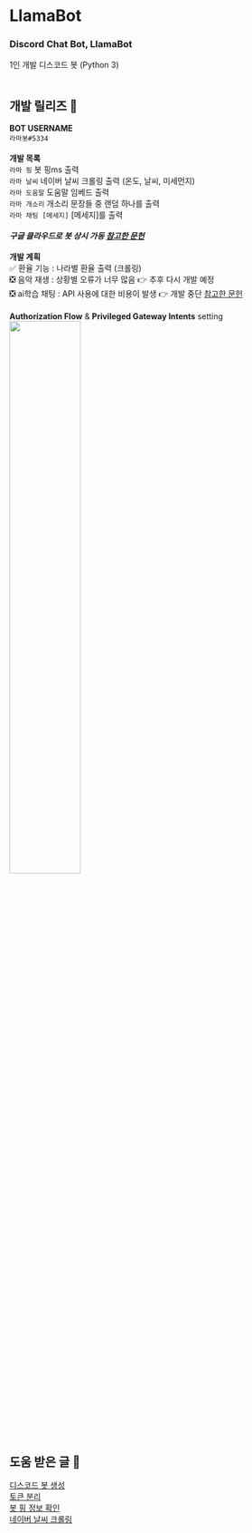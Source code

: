 # LlamaBot

### Discord Chat Bot, LlamaBot <br/>
1인 개발 디스코드 봇 (Python 3) <br/> <br/>

## 개발 릴리즈 📃
**BOT USERNAME** <br/>
`라마봇#5334` <br/> <br/>
**개발 목록** <br/>
`라마 핑` 봇 핑ms 출력 <br/>
`라마 날씨` 네이버 날씨 크롤링 출력 (온도, 날씨, 미세먼지) <br/>
`라마 도움말` 도움말 임베드 출력 <br/>
`라마 개소리` 개소리 문장들 중 랜덤 하나를 출력 <br/>
`라마 채팅 [메세지]` [메세지]를 출력 <br/> <br/>
***구글 클라우드로 봇 상시 가동 [참고한 문헌](https://namu.wiki/w/Discord/%EB%B4%87/%ED%98%B8%EC%8A%A4%ED%8C%85)*** <br/> <br/>
**개발 계획** <br/>
✅ 환율 기능 : 나라별 환율 출력 (크롤링) <br/>
❎ 음악 재생 : 상황별 오류가 너무 많음 👉 추후 다시 개발 예정 <br/>
❎ ai학습 채팅 : API 사용에 대한 비용이 발생 👉 개발 중단 [참고한 문헌](https://syerco0.com/32) <br/> <br/> 
**Authorization Flow** & **Privileged Gateway Intents** setting <br/>
<img src="https://github.com/eukkcha/LlamaBot/assets/127178816/4a8edd50-27c6-45c7-995b-ccf4ea92bce7" width="50%"> <br/> <br/>

## 도움 받은 글 🙏 <br/>
[디스코드 봇 생성](https://jhoplin7259.tistory.com/91) <br/>
[토큰 분리](https://lektion-von-erfolglosigkeit.tistory.com/92) <br/>
[봇 핑 정보 확인](https://www.koreaminecraft.net/dev/1409676) <br/>
[네이버 날씨 크롤링](https://wikidocs.net/35949) <br/> <br/>
